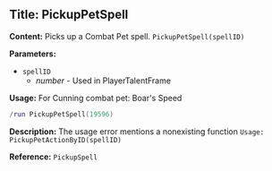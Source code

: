 ## Title: PickupPetSpell

**Content:**
Picks up a Combat Pet spell.
`PickupPetSpell(spellID)`

**Parameters:**
- `spellID`
  - *number* - Used in PlayerTalentFrame

**Usage:**
For Cunning combat pet: Boar's Speed
```lua
/run PickupPetSpell(19596)
```

**Description:**
The usage error mentions a nonexisting function `Usage: PickupPetActionByID(spellID)`

**Reference:**
`PickupSpell`